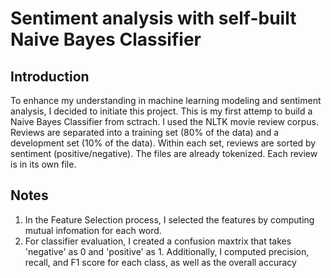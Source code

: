 # Sentiment analysis with self-built Naive Bayes Classifier
## Introduction
To enhance my understanding in machine learning modeling and sentiment analysis, I decided to initiate this project. This is my first attemp to build a Naive Bayes Classifier from sctrach. I used the NLTK movie review corpus. 
Reviews are separated into a training set (80% of the data) and a development set 
(10% of the data). Within each set, reviews are sorted by sentiment (positive/negative). The files are already tokenized. 
Each review is in its own file.

## Notes
1. In the Feature Selection process, I selected the features by computing mutual infomation for each word.
2. For classifier evaluation, I created a confusion maxtrix that takes 'negative' as 0 and 'positive' as 1. Additionally, 
I computed precision, recall, and F1 score for each class, as well as the overall accuracy
